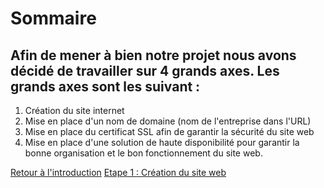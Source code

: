 # Sommaire

## Afin de mener à bien notre projet nous avons décidé de travailler sur 4 grands axes. Les grands axes sont les suivant :

1. Création du site internet 
2. Mise en place d'un nom de domaine (nom de l'entreprise dans l'URL)
3. Mise en place du certificat SSL afin de garantir la sécurité du site web
4. Mise en place d'une solution de haute disponibilité pour garantir la bonne organisation et le bon fonctionnement du site web.

[Retour à l'introduction](https://github.com/kevinguyodo/Linux-deuxieme-annee/blob/main/TP2/Introduction.md)
[Etape 1 : Création du site web](https://github.com/kevinguyodo/Linux-deuxieme-annee/blob/main/TP2/Cr%C3%A9ation%20site%20web.md)
